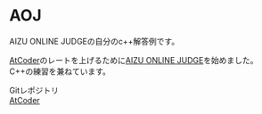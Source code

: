 # AOJ
AIZU ONLINE JUDGEの自分のc++解答例です。


[AtCoder](https://atcoder.jp)のレートを上げるために[AIZU ONLINE JUDGE](http://judge.u-aizu.ac.jp/onlinejudge/)を始めました。  
C++の練習を兼ねています。

Gitレポジトリ  
[AtCoder](https://github.com/fu-hide/AtCoder)
